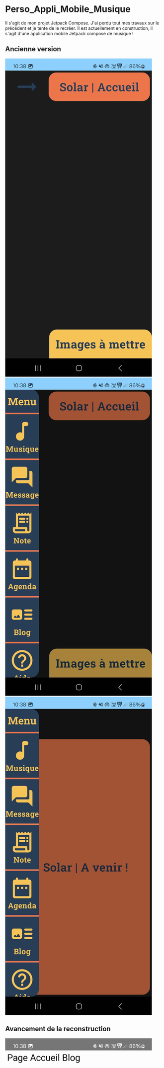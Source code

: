 # Perso_Appli_Mobile_Musique

Il s'agit de mon projet Jetpack Compose. J'ai perdu tout mes travaux sur le précédent et je tente de le recréer. Il est actuellement en construction, il s'agit d'une application mobile Jetpack compose de musique !

## Ancienne version

![Ancien_Accueil](README_Assets/Ancien_Accueil.jpg)
![Ancien_BarreMenu1](README_Assets/Ancien_Barre_Menu1.jpg)
![Ancien_BarreMenu2](README_Assets/Ancien_Barre_Menu2.jpg)


## Avancement de la reconstruction

![New_Accueil](README_Assets/New_Accueil.jpg)
![New_BarreMenu1](README_Assets/New_Barre_Menu1.jpg)
![New_BarreMenu2](README_Assets/New_Barre_Menu2.jpg)

## Crédit :
[Philippe Teva](https://github.com/TevaPhilippe05)

Mention spéciale :
[Noah Penin](https://github.com/enteraname74) <- Étudiant en Master 2  l'USMB qui m'a aidé à me lancer sur Kotlin.
